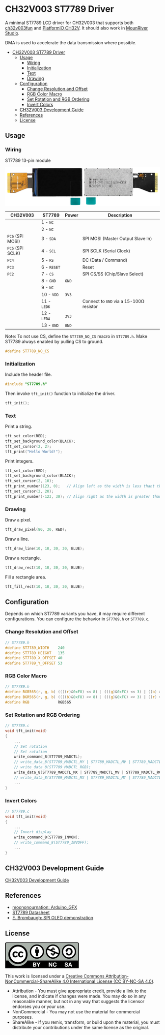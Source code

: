 # CH32V003 ST7789 Driver

A minimal ST7789 LCD driver for CH32V003 that supports both [ch32v003fun](https://github.com/cnlohr/ch32v003fun) and [PlatformIO CH32V](https://github.com/Community-PIO-CH32V/platform-ch32v). It should also work in [MounRiver Studio](http://www.mounriver.com/).

DMA is used to accelerate the data transmission where possible.

<!-- ![ST7789](images/ST7789.webp) -->

- [CH32V003 ST7789 Driver](#ch32v003-st7789-driver)
  - [Usage](#usage)
    - [Wiring](#wiring)
    - [Initialization](#initialization)
    - [Text](#text)
    - [Drawing](#drawing)
  - [Configuration](#configuration)
    - [Change Resolution and Offset](#change-resolution-and-offset)
    - [RGB Color Macro](#rgb-color-macro)
    - [Set Rotation and RGB Ordering](#set-rotation-and-rgb-ordering)
    - [Invert Colors](#invert-colors)
  - [CH32V003 Development Guide](#ch32v003-development-guide)
  - [References](#references)
  - [License](#license)

## Usage

### Wiring

ST7789 13-pin module

![ST7789 13-Pin Module](images/ST7789_13_Pin.webp)

| CH32V003         | ST7789      | Power | Description                             |
| ---------------- | ----------- | ----- | --------------------------------------- |
|                  | 1 - `NC`    |       |                                         |
|                  | 2 - `NC`    |       |                                         |
| `PC6` (SPI MOSI) | 3 - `SDA`   |       | SPI MOSI (Master Output Slave In)       |
| `PC5` (SPI SCLK) | 4 - `SCL`   |       | SPI SCLK (Serial Clock)                 |
| `PC4`            | 5 - `RS`    |       | DC (Data / Command)                     |
| `PC3`            | 6 - `RESET` |       | Reset                                   |
| `PC2`            | 7 - `CS`    |       | SPI CS/SS (Chip/Slave Select)           |
|                  | 8 - `GND`   | `GND` |                                         |
|                  | 9 - `NC`    |       |                                         |
|                  | 10 - `VDD`  | `3V3` |                                         |
|                  | 11 - `LEDK` |       | Connect to `GND` via a 15-100Ω resistor |
|                  | 12 - `LEDA` | `3V3` |                                         |
|                  | 13 - `GND`  | `GND` |                                         |

Note: To not use CS, define the `ST7789_NO_CS` macro in `ST7789.h`. Make ST7789 always enabled by pulling CS to ground.

```C
#define ST7789_NO_CS
```

### Initialization

Include the header file.

```C
#include "ST7789.h"
```

Then invoke `tft_init()` function to initialize the driver.

```C
tft_init();
```

### Text

Print a string.

```C
tft_set_color(RED);
tft_set_background_color(BLACK);
tft_set_cursor(2, 2);
tft_print("Hello World!");
```

Print integers.

```C
tft_set_color(RED);
tft_set_background_color(BLACK);
tft_set_cursor(2, 10);
tft_print_number(123, 0);   // Align left as the width is less thant the number.
tft_set_cursor(2, 20);
tft_print_number(-123, 30); // Align right as the width is greater than the number.
```

### Drawing

Draw a pixel.

```C
tft_draw_pixel(80, 30, RED);
```

Draw a line.

```C
tft_draw_line(10, 10, 30, 30, BLUE);
```

Draw a rectangle.

```C
tft_draw_rect(10, 10, 30, 30, BLUE);
```

Fill a rectangle area.

```C
tft_fill_rect(10, 10, 30, 30, BLUE);
```

## Configuration

Depends on which ST7789 variants you have, it may require different configurations. You can configure the behavior in `ST7789.h` or `ST7789.c`.

### Change Resolution and Offset

```C
// ST7789.h
#define ST7789_WIDTH    240
#define ST7789_HEIGHT   135
#define ST7789_X_OFFSET 40
#define ST7789_Y_OFFSET 53
```

### RGB Color Macro

```C
// ST7789.h
#define RGB565(r, g, b) ((((r)&0xF8) << 8) | (((g)&0xFC) << 3) | ((b) >> 3))
#define BGR565(r, g, b) ((((b)&0xF8) << 8) | (((g)&0xFC) << 3) | ((r) >> 3))
#define RGB             RGB565
```

### Set Rotation and RGB Ordering

```C
// ST7789.c
void tft_init(void)
{
    ...
    // Set rotation
    // Set rotation
    write_command_8(ST7789_MADCTL);
    // write_data_8(ST7789_MADCTL_MY | ST7789_MADCTL_MV | ST7789_MADCTL_RGB);  // 0 - Horizontal
    // write_data_8(ST7789_MADCTL_RGB);                                        // 1 - Vertical
    write_data_8(ST7789_MADCTL_MX | ST7789_MADCTL_MV | ST7789_MADCTL_RGB);  // 2 - Horizontal
    // write_data_8(ST7789_MADCTL_MX | ST7789_MADCTL_MY | ST7789_MADCTL_RGB);  // 3 - Vertical
    ...
}
```

### Invert Colors

```C
// ST7789.c
void tft_init(void)
{
    ...
    // Invert display
    write_command_8(ST7789_INVON);
    // write_command_8(ST7789_INVOFF);
    ...
}
```

## CH32V003 Development Guide

[CH32V003 Development Guide](CH32V003_Dev_Guide.md)

## References

- [moononournation: Arduino_GFX](https://github.com/moononournation/Arduino_GFX)
- [ST7789 Datasheet](docs/ST7789VW.pdf)
- [E. Brombaugh: SPI OLED demonstration](https://github.com/cnlohr/ch32v003fun/tree/master/examples/spi_oled)

## License

![CC by-nc-sa](images/by-nc-sa.svg)

This work is licensed under a [Creative Commons Attribution-NonCommercial-ShareAlike 4.0 International License (CC BY-NC-SA 4.0)](https://creativecommons.org/licenses/by-nc-sa/4.0/).

- Attribution - You must give appropriate credit, provide a link to the license, and indicate if changes were made. You may do so in any reasonable manner, but not in any way that suggests the licensor endorses you or your use.
- NonCommercial - You may not use the material for commercial purposes.
- ShareAlike - If you remix, transform, or build upon the material, you must distribute your contributions under the same license as the original.
